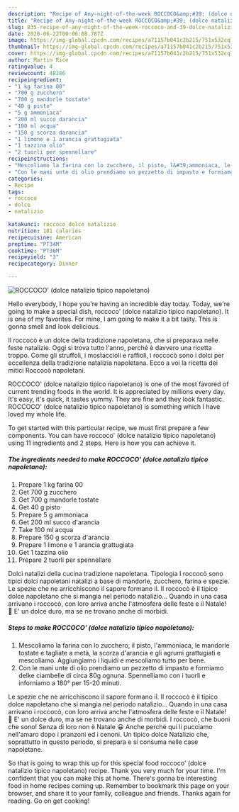 ```yaml
---
description: "Recipe of Any-night-of-the-week ROCCOCO&amp;#39; (dolce natalizio tipico napoletano)"
title: "Recipe of Any-night-of-the-week ROCCOCO&amp;#39; (dolce natalizio tipico napoletano)"
slug: 835-recipe-of-any-night-of-the-week-roccoco-and-39-dolce-natalizio-tipico-napoletano
date: 2020-06-22T00:06:08.787Z
image: https://img-global.cpcdn.com/recipes/a71157b041c2b215/751x532cq70/roccoco-dolce-natalizio-tipico-napoletano-recipe-main-photo.jpg
thumbnail: https://img-global.cpcdn.com/recipes/a71157b041c2b215/751x532cq70/roccoco-dolce-natalizio-tipico-napoletano-recipe-main-photo.jpg
cover: https://img-global.cpcdn.com/recipes/a71157b041c2b215/751x532cq70/roccoco-dolce-natalizio-tipico-napoletano-recipe-main-photo.jpg
author: Martin Rice
ratingvalue: 4
reviewcount: 48286
recipeingredient:
- "1 kg farina 00"
- "700 g zucchero"
- "700 g mandorle tostate"
- "40 g pisto"
- "5 g ammoniaca"
- "200 ml succo darancia"
- "100 ml acqua"
- "150 g scorza darancia"
- "1 limone e 1 arancia grattugiata"
- "1 tazzina olio"
- "2 tuorli per spennellare"
recipeinstructions:
- "Mescoliamo la farina con lo zucchero, il pisto, l&#39;ammoniaca, le mandorle tostate e tagliate a metà, la scorza d&#39;arancia e gli agrumi grattugiati e mescoliamo. Aggiungiamo i liquidi e mescoliamo tutto per bene."
- "Con le mani unte di olio prendiamo un pezzetto di impasto e formiamo delke ciambelle di circa 80g ognuna. Spennelliamo con i tuorli e inforniamo a 180° per 15-20 minuti."
categories:
- Recipe
tags:
- roccoco
- dolce
- natalizio

katakunci: roccoco dolce natalizio 
nutrition: 181 calories
recipecuisine: American
preptime: "PT34M"
cooktime: "PT36M"
recipeyield: "3"
recipecategory: Dinner

---
```



![ROCCOCO&#39; (dolce natalizio tipico napoletano)](https://img-global.cpcdn.com/recipes/a71157b041c2b215/751x532cq70/roccoco-dolce-natalizio-tipico-napoletano-recipe-main-photo.jpg)

Hello everybody, I hope you're having an incredible day today. Today, we're going to make a special dish, roccoco&#39; (dolce natalizio tipico napoletano). It is one of my favorites. For mine, I am going to make it a bit tasty. This is gonna smell and look delicious.

Il roccocò è un dolce della tradizione napoletana, che si preparava nelle feste natalizie. Oggi si trova tutto l&#39;anno, perché è davvero una ricetta troppo. Come gli struffoli, i mostaccioli e raffioli, i roccocò sono i dolci per eccellenza della tradizione natalizia napoletana. Ecco a voi la ricetta dei mitici Roccocò napoletani.

ROCCOCO&#39; (dolce natalizio tipico napoletano) is one of the most favored of current trending foods in the world. It is appreciated by millions every day. It's easy, it's quick, it tastes yummy. They are fine and they look fantastic. ROCCOCO&#39; (dolce natalizio tipico napoletano) is something which I have loved my whole life.


To get started with this particular recipe, we must first prepare a few components. You can have roccoco&#39; (dolce natalizio tipico napoletano) using 11 ingredients and 2 steps. Here is how you can achieve it.

<!--inarticleads1-->

##### The ingredients needed to make ROCCOCO&#39; (dolce natalizio tipico napoletano):

1. Prepare 1 kg farina 00
1. Get 700 g zucchero
1. Get 700 g mandorle tostate
1. Get 40 g pisto
1. Prepare 5 g ammoniaca
1. Get 200 ml succo d&#39;arancia
1. Take 100 ml acqua
1. Prepare 150 g scorza d&#39;arancia
1. Prepare 1 limone e 1 arancia grattugiata
1. Get 1 tazzina olio
1. Prepare 2 tuorli per spennellare


Dolci natalizi della cucina tradizione napoletana. Tipologia I roccocò sono tipici dolci napoletani natalizi a base di mandorle, zucchero, farina e spezie. Le spezie che ne arricchiscono il sapore formano il. Il roccocò è il tipico dolce napoletano che si mangia nel periodo natalizio… Quando in una casa arrivano i roccocò, con loro arriva anche l&#39;atmosfera delle feste e il Natale! 🙂 E&#39; un dolce duro, ma se ne trovano anche di morbidi. 

<!--inarticleads2-->

##### Steps to make ROCCOCO&#39; (dolce natalizio tipico napoletano):

1. Mescoliamo la farina con lo zucchero, il pisto, l&#39;ammoniaca, le mandorle tostate e tagliate a metà, la scorza d&#39;arancia e gli agrumi grattugiati e mescoliamo. Aggiungiamo i liquidi e mescoliamo tutto per bene.
1. Con le mani unte di olio prendiamo un pezzetto di impasto e formiamo delke ciambelle di circa 80g ognuna. Spennelliamo con i tuorli e inforniamo a 180° per 15-20 minuti.


Le spezie che ne arricchiscono il sapore formano il. Il roccocò è il tipico dolce napoletano che si mangia nel periodo natalizio… Quando in una casa arrivano i roccocò, con loro arriva anche l&#39;atmosfera delle feste e il Natale! 🙂 E&#39; un dolce duro, ma se ne trovano anche di morbidi. I roccocò, che buoni che sono! Senza di loro non è Natale 😀 Anche perché qui li pucciamo nell&#39;amaro dopo i pranzoni ed i cenoni. Un tipico dolce Natalizio che, soprattutto in questo periodo, si prepara e si consuma nelle case napoletane. 

So that is going to wrap this up for this special food roccoco&#39; (dolce natalizio tipico napoletano) recipe. Thank you very much for your time. I'm confident that you can make this at home. There's gonna be interesting food in home recipes coming up. Remember to bookmark this page on your browser, and share it to your family, colleague and friends. Thanks again for reading. Go on get cooking!
